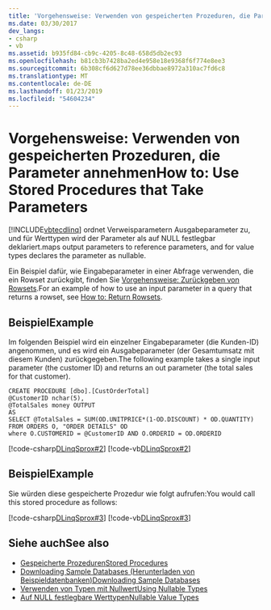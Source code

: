 ```yaml
---
title: 'Vorgehensweise: Verwenden von gespeicherten Prozeduren, die Parameter annehmen'
ms.date: 03/30/2017
dev_langs:
- csharp
- vb
ms.assetid: b935fd84-cb9c-4205-8c48-658d5db2ec93
ms.openlocfilehash: b81cb3b7428ba2ed4e958e18e9368f6f774e8ee3
ms.sourcegitcommit: 6b308cf6d627d78ee36dbbae8972a310ac7fd6c8
ms.translationtype: MT
ms.contentlocale: de-DE
ms.lasthandoff: 01/23/2019
ms.locfileid: "54604234"
---
```

# <a name="how-to-use-stored-procedures-that-take-parameters"></a><span data-ttu-id="3bc2e-102">Vorgehensweise: Verwenden von gespeicherten Prozeduren, die Parameter annehmen</span><span class="sxs-lookup"><span data-stu-id="3bc2e-102">How to: Use Stored Procedures that Take Parameters</span></span>
[!INCLUDE[vbtecdlinq](../../../../../../includes/vbtecdlinq-md.md)] <span data-ttu-id="3bc2e-103">ordnet Verweisparametern Ausgabeparameter zu, und für Werttypen wird der Parameter als auf NULL festlegbar deklariert.</span><span class="sxs-lookup"><span data-stu-id="3bc2e-103">maps output parameters to reference parameters, and for value types declares the parameter as nullable.</span></span>  
  
 <span data-ttu-id="3bc2e-104">Ein Beispiel dafür, wie Eingabeparameter in einer Abfrage verwenden, die ein Rowset zurückgibt, finden Sie [Vorgehensweise: Zurückgeben von Rowsets](../../../../../../docs/framework/data/adonet/sql/linq/how-to-return-rowsets.md).</span><span class="sxs-lookup"><span data-stu-id="3bc2e-104">For an example of how to use an input parameter in a query that returns a rowset, see [How to: Return Rowsets](../../../../../../docs/framework/data/adonet/sql/linq/how-to-return-rowsets.md).</span></span>  
  
## <a name="example"></a><span data-ttu-id="3bc2e-105">Beispiel</span><span class="sxs-lookup"><span data-stu-id="3bc2e-105">Example</span></span>  
 <span data-ttu-id="3bc2e-106">Im folgenden Beispiel wird ein einzelner Eingabeparameter (die Kunden-ID) angenommen, und es wird ein Ausgabeparameter (der Gesamtumsatz mit diesem Kunden) zurückgegeben.</span><span class="sxs-lookup"><span data-stu-id="3bc2e-106">The following example takes a single input parameter (the customer ID) and returns an out parameter (the total sales for that customer).</span></span>  
  
```  
CREATE PROCEDURE [dbo].[CustOrderTotal]   
@CustomerID nchar(5),  
@TotalSales money OUTPUT  
AS  
SELECT @TotalSales = SUM(OD.UNITPRICE*(1-OD.DISCOUNT) * OD.QUANTITY)  
FROM ORDERS O, "ORDER DETAILS" OD  
where O.CUSTOMERID = @CustomerID AND O.ORDERID = OD.ORDERID  
```  
  
 [!code-csharp[DLinqSprox#2](../../../../../../samples/snippets/csharp/VS_Snippets_Data/DLinqSprox/cs/northwind-sprox.cs#2)]
 [!code-vb[DLinqSprox#2](../../../../../../samples/snippets/visualbasic/VS_Snippets_Data/DLinqSprox/vb/northwind-sprox.vb#2)]  
  
## <a name="example"></a><span data-ttu-id="3bc2e-107">Beispiel</span><span class="sxs-lookup"><span data-stu-id="3bc2e-107">Example</span></span>  
 <span data-ttu-id="3bc2e-108">Sie würden diese gespeicherte Prozedur wie folgt aufrufen:</span><span class="sxs-lookup"><span data-stu-id="3bc2e-108">You would call this stored procedure as follows:</span></span>  
  
 [!code-csharp[DLinqSprox#3](../../../../../../samples/snippets/csharp/VS_Snippets_Data/DLinqSprox/cs/Program.cs#3)]
 [!code-vb[DLinqSprox#3](../../../../../../samples/snippets/visualbasic/VS_Snippets_Data/DLinqSprox/vb/Module1.vb#3)]  
  
## <a name="see-also"></a><span data-ttu-id="3bc2e-109">Siehe auch</span><span class="sxs-lookup"><span data-stu-id="3bc2e-109">See also</span></span>
- [<span data-ttu-id="3bc2e-110">Gespeicherte Prozeduren</span><span class="sxs-lookup"><span data-stu-id="3bc2e-110">Stored Procedures</span></span>](../../../../../../docs/framework/data/adonet/sql/linq/stored-procedures.md)
- [<span data-ttu-id="3bc2e-111">Downloading Sample Databases (Herunterladen von Beispieldatenbanken)</span><span class="sxs-lookup"><span data-stu-id="3bc2e-111">Downloading Sample Databases</span></span>](../../../../../../docs/framework/data/adonet/sql/linq/downloading-sample-databases.md)
- [<span data-ttu-id="3bc2e-112">Verwenden von Typen mit Nullwert</span><span class="sxs-lookup"><span data-stu-id="3bc2e-112">Using Nullable Types</span></span>](~/docs/csharp/programming-guide/nullable-types/using-nullable-types.md)
- [<span data-ttu-id="3bc2e-113">Auf NULL festlegbare Werttypen</span><span class="sxs-lookup"><span data-stu-id="3bc2e-113">Nullable Value Types</span></span>](~/docs/visual-basic/programming-guide/language-features/data-types/nullable-value-types.md)
